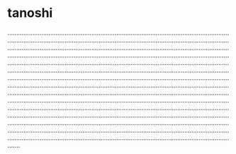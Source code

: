 # tanoshi
...........................................................................................................................................................................................................................................................................................................................................................................................................................................................................................................................................................................................................................................................................................................................................................................................................................................................................................................................................................................................................................................................................................................................................................................................................................................................................................................................................................................................................................................................................................................................................................................................................................................................................................................................................................................................................................................................................................................................................
